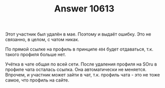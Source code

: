 ﻿---
title: "Answer 10613"
se.owner.user_id: 15479
se.owner.display_name: "Suvitruf - Andrei Apanasik"
se.owner.link: "https://ru.meta.stackoverflow.com/users/15479/suvitruf-andrei-apanasik"
se.answer_id: 10613
se.question_id: 10612
se.post_type: answer
se.score: 2
se.is_accepted: True
---
<p>Этот участник был удалён в мае. Поэтому и выдаёт ошибку. Это не связанно, в целом, с чатом никак.</p>
<p>По прямой ссылке на профиль в принципе <code>404</code> будет отдаваться, т.к. такого профиля больше нет.</p>
<p>Учётка в чате общая по всей сети. После удаления профиля на SOru в профиле чата осталась ссылка. Она автоматически не меняется. Впрочем, и участник может зайти в чат, т.к. профиль чата - это не тоже самое, что профиль на сайте.</p>
